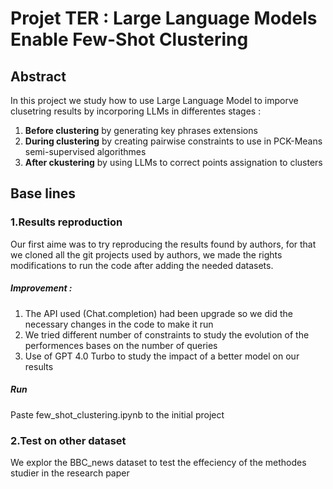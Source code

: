 # Projet TER : Large Language Models Enable Few-Shot Clustering 


## Abstract
In this project we study how to use Large Language Model to imporve clusetring results by incorporing LLMs in differentes stages :

1. **Before clustering** by generating key phrases extensions
2. **During clustering** by creating pairwise constraints to use in PCK-Means semi-supervised algorithmes
3. **After ckustering** by using LLMs to correct points assignation to clusters

## Base lines
### 1.Results reproduction
Our first aime was to try reproducing the results found by authors, for that we cloned all the git projects used by authors, we made the rights modifications to run the code after adding the needed datasets.
##### Improvement : 
1. The API used (Chat.completion) had been upgrade so we did the necessary changes in the code to make it run
2. We tried different number of constraints to study the evolution of the performences bases on the number of queries
3. Use of GPT 4.0 Turbo to study the impact of a better model on our results

##### Run 
Paste few_shot_clustering.ipynb to the initial project



### 2.Test on other dataset 
We explor the BBC_news dataset to test the effeciency of the methodes studier in the research paper
